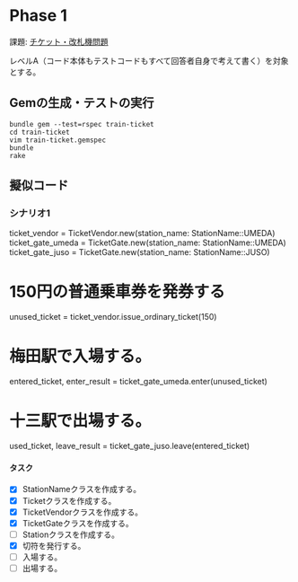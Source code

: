 
# Phase 1

課題: [チケット・改札機問題](https://gist.github.com/JunichiIto/39caae4f1c90499e2239785c3faf1b75)

レベルA（コード本体もテストコードもすべて回答者自身で考えて書く）を対象とする。

## Gemの生成・テストの実行

```
bundle gem --test=rspec train-ticket
cd train-ticket
vim train-ticket.gemspec
bundle
rake
```

## 擬似コード

### シナリオ1

ticket_vendor     = TicketVendor.new(station_name: StationName::UMEDA)
ticket_gate_umeda = TicketGate.new(station_name: StationName::UMEDA)
ticket_gate_juso  = TicketGate.new(station_name: StationName::JUSO)

# 150円の普通乗車券を発券する
unused_ticket = ticket_vendor.issue_ordinary_ticket(150)
# 梅田駅で入場する。
entered_ticket, enter_result = ticket_gate_umeda.enter(unused_ticket)
# 十三駅で出場する。
used_ticket, leave_result = ticket_gate_juso.leave(entered_ticket)

#### タスク

* [x] StationNameクラスを作成する。
* [x] Ticketクラスを作成する。
* [x] TicketVendorクラスを作成する。
* [x] TicketGateクラスを作成する。
* [ ] Stationクラスを作成する。
* [x] 切符を発行する。
* [ ] 入場する。
* [ ] 出場する。
